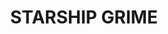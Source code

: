 ---
layout: product
title: "STARSHIP GRIME"
price: "410" 
desc: "Emajl efekat sa četkicom"
img_path: "/assets/img/A.MIG-1259.jpg"
brand: "AMMO"
available: true
special_offer: false
new: false
soon: false
cat: "030000"
subcat: "00"
subsubcat: "00"
sifra: "A.MIG-1259"
popular: false
---